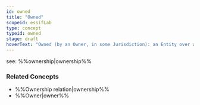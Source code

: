 ```yaml
---
id: owned
title: "Owned"
scopeid: essifLab
type: concept
typeid: owned
stage: draft
hoverText: "Owned (by an Owner, in some Jurisdiction): an Entity over which another Entity (its Owner) has the power to enjoy it, dispose of it and control it; the power is limited to (the scope of) that Jurisdiction."
---
```


see: %%ownership|ownership%%

### Related Concepts
- %%Ownership relation|ownership%%
- %%Owner|owner%%